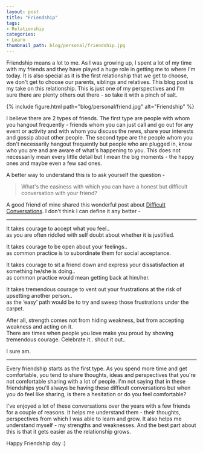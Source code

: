 ```yaml
---
layout: post
title: "Friendship"
tags:
- Relationship
categories:
- Learn
thumbnail_path: blog/personal/friendship.jpg
---
```


Friendship means a lot to me. As I was growing up, I spent a lot of my time with my friends and they have played a huge role in getting me to where I'm today. It is also special as it is the first relationship that we get to choose, we don't get to choose our parents, siblings and relatives. This blog post is my take on this relationship. This is just one of my perspectives and I'm sure there are plenty others out there - so take it with a pinch of salt.

{% include figure.html path="blog/personal/friend.jpg" alt="Friendship" %}

I believe there are 2 types of friends. The first type are people with whom you hangout frequently - friends whom you can just call and go out for any event or activity and with whom you discuss the news, share your interests and gossip about other people. The second type are the people whom you don't necessarily hangout frequently but people who are plugged in, know who you are and are aware of what's happening to you. This does not necessarily mean every little detail but I mean the big moments - the happy ones and maybe even a few sad ones.

A better way to understand this is to ask yourself the question - 

> What's the easiness with which you can have a honest but difficult conversation with your friend? 

A good friend of mine shared this wonderful post about [Difficult Conversations](http://alearningaday.com/2010/10/difficult-conversations/). I don't think I can define it any better - 

---

It takes courage to accept what you feel.. <br/>
as you are often riddled with self doubt about whether it is justified.

It takes courage to be open about your feelings.. <br/>
as common practice is to subordinate them for social acceptance.

It takes courage to sit a friend down and express your dissatisfaction at something he/she is doing.. <br/>
as common practice would mean getting back at him/her.

It takes tremendous courage to vent out your frustrations at the risk of upsetting another person.. <br/>
as the ‘easy’ path would be to try and sweep those frustrations under the carpet.

After all, strength comes not from hiding weakness, but from accepting weakness and acting on it. <br/>
There are times when people you love make you proud by showing tremendous courage. Celebrate it.. shout it out.. <br/>

I sure am.

---

Every friendship starts as the first type. As you spend more time and get comfortable, you tend to share thoughts, ideas and perspectives that you're not comfortable sharing with a lot of people. I'm not saying that in these friendships you'll always be having these difficult conversations but when you do feel like sharing, is there a hesitation or do you feel comfortable?

I've enjoyed a lot of these conversations over the years with a few friends for a couple of reasons. It helps me understand them - their thoughts, perspectives from which I was able to learn and grow. It also helps me understand myself - my strengths and weaknesses. And the best part about this is that it gets easier as the relationship grows. 

Happy Friendship day :)